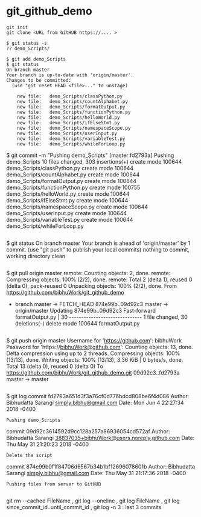 # git_github_demo
```
git init
git clone <URL from GitHUB https://.... >
```
```
$ git status -s
?? demo_Scripts/
```
```
$ git add demo_Scripts
$ git status
On branch master
Your branch is up-to-date with 'origin/master'.
Changes to be committed:
  (use "git reset HEAD <file>..." to unstage)

	new file:   demo_Scripts/classPython.py
	new file:   demo_Scripts/countAlphabet.py
	new file:   demo_Scripts/formatOutput.py
	new file:   demo_Scripts/functionPython.py
	new file:   demo_Scripts/helloWorld.py
	new file:   demo_Scripts/ifElseStmt.py
	new file:   demo_Scripts/namespaceScope.py
	new file:   demo_Scripts/userInput.py
	new file:   demo_Scripts/variableTest.py
	new file:   demo_Scripts/whileForLoop.py
```
$ git commit -m "Pushing demo_Scripts"
[master fd2793a] Pushing demo_Scripts
 10 files changed, 303 insertions(+)
 create mode 100644 demo_Scripts/classPython.py
 create mode 100644 demo_Scripts/countAlphabet.py
 create mode 100644 demo_Scripts/formatOutput.py
 create mode 100644 demo_Scripts/functionPython.py
 create mode 100755 demo_Scripts/helloWorld.py
 create mode 100644 demo_Scripts/ifElseStmt.py
 create mode 100644 demo_Scripts/namespaceScope.py
 create mode 100644 demo_Scripts/userInput.py
 create mode 100644 demo_Scripts/variableTest.py
 create mode 100644 demo_Scripts/whileForLoop.py
```
```
$ git status
On branch master
Your branch is ahead of 'origin/master' by 1 commit.
  (use "git push" to publish your local commits)
nothing to commit, working directory clean
```
```
$ git pull origin master
remote: Counting objects: 2, done.
remote: Compressing objects: 100% (2/2), done.
remote: Total 2 (delta 1), reused 0 (delta 0), pack-reused 0
Unpacking objects: 100% (2/2), done.
From https://github.com/bibhuWork/git_github_demo
 * branch            master     -> FETCH_HEAD
   874e99b..09d92c3  master     -> origin/master
Updating 874e99b..09d92c3
Fast-forward
 formatOutput.py | 30 ------------------------------
 1 file changed, 30 deletions(-)
 delete mode 100644 formatOutput.py
```
```
$ git push origin master
Username for 'https://github.com': bibhuWork
Password for 'https://bibhuWork@github.com': 
Counting objects: 13, done.
Delta compression using up to 2 threads.
Compressing objects: 100% (13/13), done.
Writing objects: 100% (13/13), 3.36 KiB | 0 bytes/s, done.
Total 13 (delta 0), reused 0 (delta 0)
To https://github.com/bibhuWork/git_github_demo.git
   09d92c3..fd2793a  master -> master
```
```
$ git log
commit fd2793a651d3f3a76cf0d776bdcd808be6f4d086
Author: Bibhudatta Sarangi <simply.bibhu@gmail.com>
Date:   Mon Jun 4 22:27:34 2018 -0400

    Pushing demo_Scripts

commit 09d92c3614592d9cc128a257a86936054cd572af
Author: Bibhudatta Sarangi <38837035+bibhuWork@users.noreply.github.com>
Date:   Thu May 31 21:20:23 2018 -0400

    Delete the script

commit 874e99b0f1f84706d6567b34b1bf12696078601b
Author: Bibhudatta Sarangi <simply.bibhu@gmail.com>
Date:   Thu May 31 21:17:36 2018 -0400

    Pushing files from server to GitHUB
```
```
git rm --cached FileName ,
git log --oneline ,
git log FileName ,
git log since_commit_id..until_commit_id , 
git log -n 3 : last 3 commits 
```
